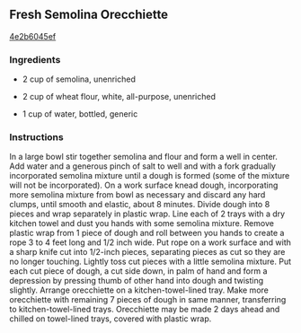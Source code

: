 ## Fresh Semolina Orecchiette

[4e2b6045ef](http://www.epicurious.com/recipes/food/views/fresh-semolina-orecchiette-10610)

### Ingredients

 - 2 cup of semolina, unenriched

 - 2 cup of wheat flour, white, all-purpose, unenriched

 - 1 cup of water, bottled, generic

### Instructions

In a large bowl stir together semolina and flour and form a well in center. Add water and a generous pinch of salt to well and with a fork gradually incorporated semolina mixture until a dough is formed (some of the mixture will not be incorporated). On a work surface knead dough, incorporating more semolina mixture from bowl as necessary and discard any hard clumps, until smooth and elastic, about 8 minutes. Divide dough into 8 pieces and wrap separately in plastic wrap. Line each of 2 trays with a dry kitchen towel and dust you hands with some semolina mixture. Remove plastic wrap from 1 piece of dough and roll between you hands to create a rope 3 to 4 feet long and 1/2 inch wide. Put rope on a work surface and with a sharp knife cut into 1/2-inch pieces, separating pieces as cut so they are no longer touching. Lightly toss cut pieces with a little semolina mixture. Put each cut piece of dough, a cut side down, in palm of hand and form a depression by pressing thumb of other hand into dough and twisting slightly. Arrange orecchiette on a kitchen-towel-lined tray. Make more orecchiette with remaining 7 pieces of dough in same manner, transferring to kitchen-towel-lined trays. Orecchiette may be made 2 days ahead and chilled on towel-lined trays, covered with plastic wrap.